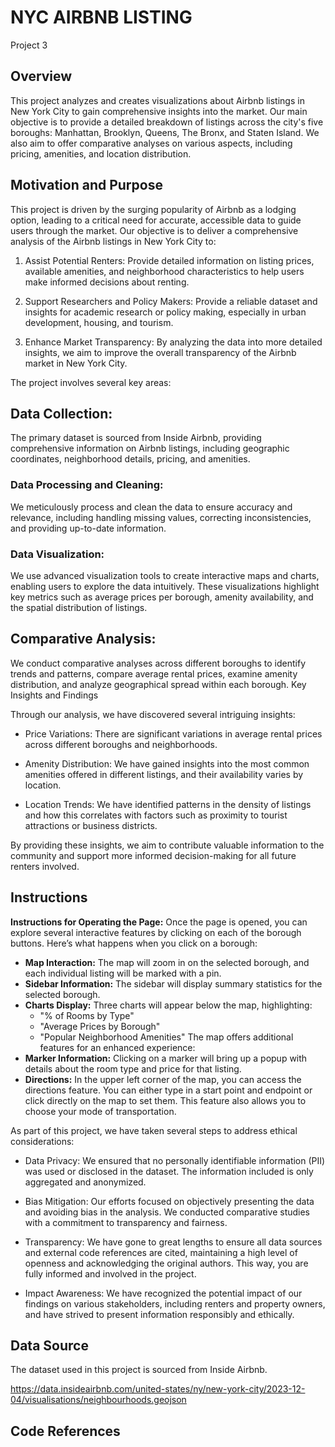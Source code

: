 # NYC AIRBNB LISTING
Project 3

## Overview

This project analyzes and creates visualizations about Airbnb listings in New York City to gain comprehensive insights into the market. Our main objective is to provide a detailed breakdown of listings across the city's five boroughs: Manhattan, Brooklyn, Queens, The Bronx, and Staten Island. We also aim to offer comparative analyses on various aspects, including pricing, amenities, and location distribution.

## Motivation and Purpose

This project is driven by the surging popularity of Airbnb as a lodging option, leading to a critical need for accurate, accessible data to guide users through the market. Our objective is to deliver a comprehensive analysis of the Airbnb listings in New York City to:

1.	Assist Potential Renters: Provide detailed information on listing prices, available amenities, and neighborhood characteristics to help users make informed decisions about renting.

2.	Support Researchers and Policy Makers: Provide a reliable dataset and insights for academic research or policy making, especially in urban development, housing, and tourism.

3.	Enhance Market Transparency: By analyzing the data into more detailed insights, we aim to improve the overall transparency of the Airbnb market in New York City.

The project involves several key areas:

## Data Collection:
The primary dataset is sourced from Inside Airbnb, providing comprehensive information on Airbnb listings, including geographic coordinates, neighborhood details, pricing, and amenities.

### Data Processing and Cleaning:
We meticulously process and clean the data to ensure accuracy and relevance, including handling missing values, correcting inconsistencies, and providing up-to-date information.

### Data Visualization:
We use advanced visualization tools to create interactive maps and charts, enabling users to explore the data intuitively. These visualizations highlight key metrics such as average prices per borough, amenity availability, and the spatial distribution of listings.

## Comparative Analysis:
We conduct comparative analyses across different boroughs to identify trends and patterns, compare average rental prices, examine amenity distribution, and analyze geographical spread within each borough. Key Insights and Findings


Through our analysis, we have discovered several intriguing insights:

* Price Variations: There are significant variations in average rental prices across different boroughs and neighborhoods.

* Amenity Distribution: We have gained insights into the most common amenities offered in different listings, and their availability varies by location.

* Location Trends: We have identified patterns in the density of listings and how this correlates with factors such as proximity to tourist attractions or business districts.

By providing these insights, we aim to contribute valuable information to the community and support more informed decision-making for all future renters involved.

## Instructions
**Instructions for Operating the Page:**
Once the page is opened, you can explore several interactive features by clicking on each of the borough buttons. Here’s what happens when you click on a borough:
  - **Map Interaction:** The map will zoom in on the selected borough, and each individual listing will be marked with a pin.
  - **Sidebar Information:** The sidebar will display summary statistics for the selected borough.
  - **Charts Display:** Three charts will appear below the map, highlighting:
      - "% of Rooms by Type"
      - "Average Prices by Borough"
      - "Popular Neighborhood Amenities"
The map offers additional features for an enhanced experience:
  - **Marker Information:** Clicking on a marker will bring up a popup with details about the room type and price for that listing.
  - **Directions:** In the upper left corner of the map, you can access the directions feature. You can either type in a start point and endpoint or click directly on the map to set them. This feature also      allows you to choose your mode of transportation.

As part of this project, we have taken several steps to address ethical considerations:
* Data Privacy: We ensured that no personally identifiable information (PII) was used or disclosed in the dataset. The information included is only aggregated and anonymized.

* Bias Mitigation: Our efforts focused on objectively presenting the data and avoiding bias in the analysis. We conducted comparative studies with a commitment to transparency and fairness.

* Transparency: We have gone to great lengths to ensure all data sources and external code references are cited, maintaining a high level of openness and acknowledging the original authors. This way, you are fully informed and involved in the project.

* Impact Awareness: We have recognized the potential impact of our findings on various stakeholders, including renters and property owners, and have strived to present information responsibly and ethically.

## Data Source

The dataset used in this project is sourced from Inside Airbnb.

https://data.insideairbnb.com/united-states/ny/new-york-city/2023-12-04/visualisations/neighbourhoods.geojson

## Code References
